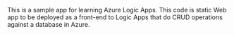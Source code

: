 This is a sample app for learning Azure Logic Apps. 
This code is static Web app to be deployed as a front-end to Logic Apps that do CRUD operations against a database in Azure.
